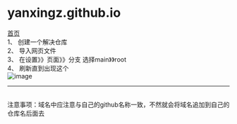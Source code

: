 # yanxingz.github.io
<a href="https://yanxingz.github.io">首页</a>  
1、 创建一个解决仓库   
2、 导入网页文件  
3、 在设置》》页面》》分支  选择main》》root  
4、 刷新直到出现这个  
![image](https://github.com/YanXingZ/yanxingz.github.io/assets/110882785/51555afd-3aef-4d8c-9c21-1a3090636d76)
<hr/>  <br/>
注意事项：域名中应注意与自己的github名称一致，不然就会将域名追加到自己的仓库名后面去
